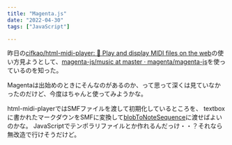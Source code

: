 ```yaml
---
title: "Magenta.js"
date: "2022-04-30"
tags: ["JavaScript"]

---
```


昨日の[cifkao/html-midi-player: 🎹 Play and display MIDI files on the web](https://github.com/cifkao/html-midi-player)の使い方見ようとして、[magenta-js/music at master · magenta/magenta-js](https://github.com/magenta/magenta-js/tree/master/music/)を使っているのを知った。

Magentaは出始めのときにそんなのがあるのか、って思って深くは見ていなかったのだけど、今度はちゃんと使ってみようかな。

html-midi-playerではSMFファイルを渡して初期化しているところを、
textboxに書かれたマークダウンをSMFに変換して[blobToNoteSequence](https://github.com/magenta/magenta-js/blob/master/music/src/core/midi_io.ts#L274)に渡せばよいのかな。
JavaScriptでテンポラリファイルとか作れるんだっけ・・？それなら無改造で行けそうだけど。
